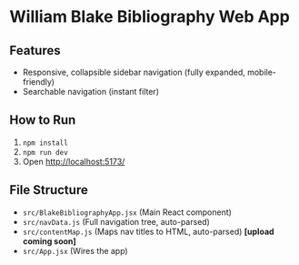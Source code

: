 # William Blake Bibliography Web App

## Features
- Responsive, collapsible sidebar navigation (fully expanded, mobile-friendly)
- Searchable navigation (instant filter)

## How to Run

1. `npm install`
2. `npm run dev`
3. Open [http://localhost:5173/](http://localhost:5173/)

## File Structure
- `src/BlakeBibliographyApp.jsx`  (Main React component)
- `src/navData.js`                (Full navigation tree, auto-parsed)
- `src/contentMap.js`             (Maps nav titles to HTML, auto-parsed) **[upload coming soon]**
- `src/App.jsx`                   (Wires the app)


